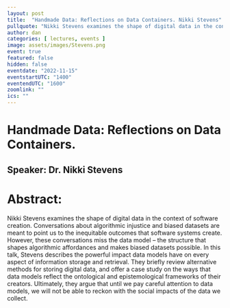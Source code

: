 ```yaml
---
layout: post
title:  "Handmade Data: Reflections on Data Containers. Nikki Stevens"
pullquote: "Nikki Stevens examines the shape of digital data in the context of software creation"
author: dan
categories: [ lectures, events ]
image: assets/images/Stevens.png
event: true 
featured: false
hidden: false
eventdate: "2022-11-15"
eventstartUTC: "1400"
eventendUTC: "1600"
zoomlink: ""
ics: ""
---
```


# Handmade Data: Reflections on Data Containers. 
## Speaker: Dr. Nikki Stevens

# Abstract:

Nikki Stevens examines the shape of digital data in the context of software creation. Conversations about algorithmic injustice and biased datasets are meant to point us to the inequitable outcomes that software systems create.  However, these conversations miss the data model – the structure that shapes algorithmic affordances and makes biased datasets possible. In this talk, Stevens describes the powerful impact data models have on every aspect of information storage and retrieval. They briefly review alternative methods for storing digital data, and offer a case study on the ways that data models reflect the ontological and epistemological frameworks of their creators. Ultimately, they argue that until we pay careful attention to data models, we will not be able to reckon with the social impacts of the data we collect.
